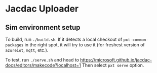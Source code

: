 # Jacdac Uploader

## Sim environment setup

To build, run `./build.sh`.
If it detects a local checkout of `pxt-common-packages` in the right spot, it will try to use it
(for freshest version of `azureiot`, `mqtt`, etc.).

To test, run `./serve.sh` and head to 
https://microsoft.github.io/jacdac-docs/editors/makecode?localhost=1 
Then select `pxt serve` option.
